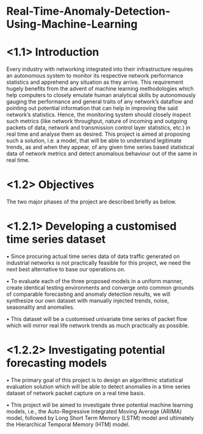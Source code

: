 # Real-Time-Anomaly-Detection-Using-Machine-Learning

# <1.1>  Introduction

Every industry with networking integrated into their infrastructure requires an autonomous system to monitor its respective network performance statistics and apprehend any situation as they arrive. This requirement hugely benefits from the advent of machine learning methodologies which help computers to closely emulate human analytical skills by autonomously gauging the performance and general traits of any network’s dataflow and pointing out potential information that can help in improving the said network’s statistics. Hence, the monitoring system should closely inspect such metrics (like network throughput, nature of incoming and outgoing packets of data, network and transmission control layer statistics, etc.) in real time and analyse them as desired. This project is aimed at proposing such a solution, i.e. a model, that will be able to understand legitimate trends, as and when they appear, of any given time series based statistical data of network metrics and detect anomalous behaviour out of the same in real time.

# <1.2> Objectives

The two major phases of the project are described briefly as below.

# <1.2.1> Developing a customised time series dataset

•	Since procuring actual time series data of data traffic generated on industrial networks is not practically feasible for this project, we need the next best alternative to base our operations on.

•	To evaluate each of the three proposed models in a uniform manner, create identical testing environments and converge onto common grounds of comparable forecasting and anomaly detection results, we will synthesize our own dataset with manually injected trends, noise, seasonality and anomalies.

•	This dataset will be a customised univariate time series of packet flow which will mirror real life network trends as much practically as possible.

# <1.2.2> Investigating potential forecasting models

•	The primary goal of this project is to design an algorithmic statistical evaluation solution which will be able to detect anomalies in a time series dataset of network packet capture on a real time basis. 

•	This project will be aimed to investigate three potential machine learning models, i.e., the Auto-Regressive Integrated Moving Average (ARIMA) model, followed by Long Short Term Memory (LSTM) model and ultimately the Hierarchical Temporal Memory (HTM) model. 
